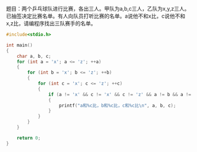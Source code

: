 题目：两个乒乓球队进行比赛，各出三人。甲队为a,b,c三人，乙队为x,y,z三人。已抽签决定比赛名单。有人向队员打听比赛的名单。a说他不和x比，c说他不和x,z比，请编程序找出三队赛手的名单。
```c
#include<stdio.h>

int main()
{
	char a, b, c;
	for (int a = 'x'; a <= 'z'; ++a)
	{
		for (int b = 'x'; b <= 'z'; ++b)
		{
			for (int c = 'x'; c <= 'z'; ++c)
			{
				if (a != 'x' && c != 'x' && c != 'z' && a != b && a != c && b != c)
				{
					printf("a和%c比，b和%c比，c和%c比\n", a, b, c);
				}
			}
		}
	}

	return 0;
}
```

